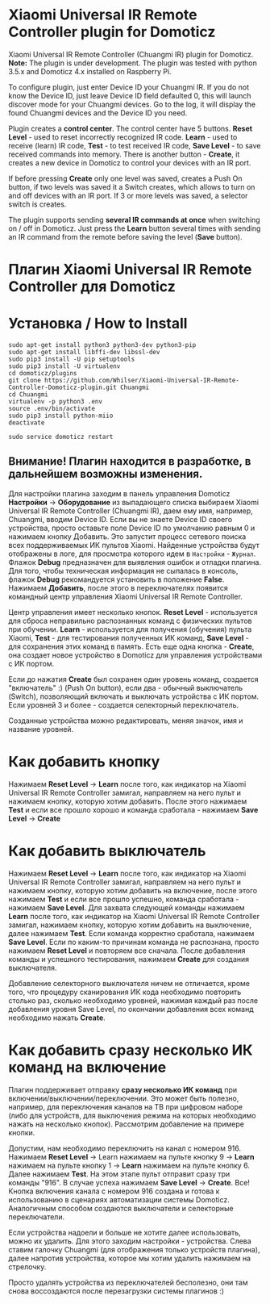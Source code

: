 # Xiaomi Universal IR Remote Controller plugin for Domoticz
Xiaomi Universal IR Remote Controller (Chuangmi IR) plugin for Domoticz. **Note:** The plugin is under development. The plugin was tested with python 3.5.x and Domoticz 4.x installed on Raspberry Pi.

To configure plugin, just enter Device ID your Chuangmi IR. If you do not know the Device ID, just leave Device ID field defaulted 0, this will launch discover mode for your Chuangmi devices. Go to the log, it will display the found Chuangmi devices and the Device ID you need.

Plugin creates a **control center**. The control center have 5 buttons. **Reset Level** - used to reset incorrectly recognized IR code. **Learn** - used to receive (learn) IR code, **Test** - to test received IR code, **Save Level** - to save received commands into memory. There is another button - **Create**, it creates a new device in Domoticz to control your devices with an IR port.

If before pressing **Create** only one level was saved, creates a Push On button, if two levels was saved it a Switch creates, which allows to turn on and off devices with an IR port. If 3 or more levels was saved, a selector switch is creates.

The plugin supports sending **several IR commands at once** when switching on / off in Domoticz. Just press the **Learn** button several times with sending an IR command from the remote before saving the level (**Save** button).


# Плагин Xiaomi Universal IR Remote Controller для Domoticz

# Установка / How to Install

    sudo apt-get install python3 python3-dev python3-pip
    sudo apt-get install libffi-dev libssl-dev
    sudo pip3 install -U pip setuptools
    sudo pip3 install -U virtualenv
    cd domoticz/plugins
    git clone https://github.com/Whilser/Xiaomi-Universal-IR-Remote-Controller-Domoticz-plugin.git Chuangmi
    cd Chuangmi
    virtualenv -p python3 .env
    source .env/bin/activate
    sudo pip3 install python-miio
    deactivate

    sudo service domoticz restart

## Внимание! Плагин находится в разработке, в дальнейшем возможны изменения.

Для настройки плагина заходим в панель управления Domoticz **Настройки** -> **Оборудование** из выпадающего списка выбираем Xiaomi Universal IR Remote Controller (Chuangmi IR), даем ему имя, например, Chuangmi, вводим Device ID. Если вы не знаете Device ID своего устройства, просто оставьте поле Device ID по умолчанию равным 0 и нажимаем кнопку Добавить. Это запустит процесс сетевого поиска всех поддерживаемых ИК пультов Xiaomi. Найденные устройства будут отображены в логе, для просмотра которого идем в `Настройки` - `Журнал`. Флажок **Debug** предназначен для выявления ошибок и отладки плагина. Для того, чтобы техническая информация не сыпалась в консоль, флажок **Debug** рекомандуется установить в положение **False**. Нажимаем **Добавить**, после этого в переключателях появится командный центр управления Xiaomi Universal IR Remote Controller.

Центр управления имеет несколько кнопок. **Reset Level** - используется для сброса неправильно распознанных команд с физических пультов при обучении. **Learn** - используется для получения (обучения) пульта Xiaomi, **Test** - для тестирования полученных ИК команд, **Save Level** - для сохранения этих команд в память. Есть еще одна кнопка - **Create**, она создает новое устройство в Domoticz для управления устройствами с ИК портом.

Если до нажатия **Create** был сохранен один уровень команд, создается "включатель" :) (Push On button), если два - обычный выключатель (Switch), позволяющий включать и выключать устройства с ИК портом. Если уровней 3 и более - создается селекторный переключатель.

Созданные устройства можно редактировать, меняя значок, имя и название уровней.

# Как добавить кнопку
Нажимаем **Reset Level**  -> **Learn** после того, как индикатор на  Xiaomi Universal IR Remote Controller замигал, направляем на него пульт и нажимаем кнопку, которую хотим добавить. После этого нажимаем **Test** и если все прошло хорошо и команда сработала - нажимаем **Save Level** -> **Create**

# Как добавить выключатель
Нажимаем **Reset Level**  -> **Learn** после того, как индикатор на  Xiaomi Universal IR Remote Controller замигал, направляем на него пульт и нажимаем кнопку, которую хотим добавить на включение, после этого нажимаем **Test** и если все прошло успешно, команда сработала - нажимаем **Save Level**. Для захвата следующей команды нажимаем **Learn** после того, как индикатор на  Xiaomi Universal IR Remote Controller замигал, нажимаем кнопку, которую хотим добавить на выключение, далее нажимаем **Test**. Если команда корректно сработала, нажимаем **Save Level**. Если по каким-то причинам команда не распознана, просто нажимаем **Reset Level** и повторяем все сначала. После добавления команды и успешного тестирования, нажимаем **Create** для создания выключателя.

Добавление селекторного выключателя ничем не отличается, кроме того, что процедуру сканирования ИК кода необходимо повторить столько раз, сколько необходимо уровней, нажимая каждый раз после добавления уровня Save Level, по окончании добавления всех команд необходимо нажать **Create**.

# Как добавить сразу несколько ИК команд на включение
Плагин поддерживает отправку **сразу несколько ИК команд** при включении/выключении/переключении. Это может быть полезно, например, для переключения каналов на ТВ при цифровом наборе (либо для устройств, для выключения режима на которых необходимо нажать на несколько кнопок). Рассмотрим добавление на примере кнопки.

Допустим, нам необходимо переключить на канал с номером 916. Нажимаем **Reset Level** -> Learn нажимаем на пульте кнопку  9   -> **Learn** нажимаем на пульте кнопку 1 -> **Learn** нажимаем на пульте кнопку 6. Далее нажимаем **Test**. На этом этапе пульт отправит сразу три команды "916". В случае успеха нажимаем **Save Level** -> **Create**. Все! Кнопка включения канала с номером 916 создана и готова к использованию в сценариях автоматизации системы Domoticz. Аналогичным способом создаются выключатели и селекторные переключатели.

Если устройства надоели и больше не хотите далее использовать, можно их удалить. Для этого заходим настройки - устройства. Слева ставим галочку Chuangmi (для отображения только устройств плагина), далее напротив устройства, которое мы хотим удалить нажимаем на стрелочку.

Просто удалять устройства из переключателей бесполезно, они там снова воссоздаются после перезагрузки системы плагинов :)
